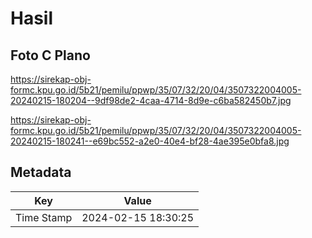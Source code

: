 # Hasil

## Foto C Plano

https://sirekap-obj-formc.kpu.go.id/5b21/pemilu/ppwp/35/07/32/20/04/3507322004005-20240215-180204--9df98de2-4caa-4714-8d9e-c6ba582450b7.jpg

https://sirekap-obj-formc.kpu.go.id/5b21/pemilu/ppwp/35/07/32/20/04/3507322004005-20240215-180241--e69bc552-a2e0-40e4-bf28-4ae395e0bfa8.jpg


## Metadata

| Key        | Value               |
| ---------- | ------------------- |
| Time Stamp | 2024-02-15 18:30:25 |



